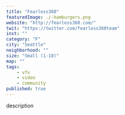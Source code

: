 ```yaml
---
title: "Fearless360"
featuredImage: ./-hamburgers.png
website: "http://fearless360.com/"
twit: "https://twitter.com/fearless360team"
inst: ""
category: "F"
city: "Seattle"
neighborhood: ""
size: "Small (1-10)"
map: ""
tags:
    - vfx
    - video
    - community
published: true
---
```


description
